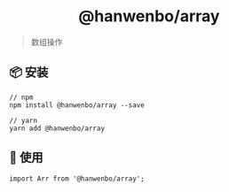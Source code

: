 <h1 align="center">@hanwenbo/array</h1>

> 数组操作

## 📦 安装

```
// npm
npm install @hanwenbo/array --save

// yarn
yarn add @hanwenbo/array

```

## 🔨 使用

```
import Arr from '@hanwenbo/array';

```

